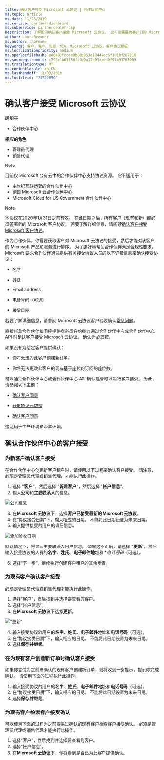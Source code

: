 ```yaml
---
title: 确认客户接受 Microsoft 云协议 | 合作伙伴中心
ms.topic: article
ms.date: 11/25/2019
ms.service: partner-dashboard
ms.subservice: partnercenter-csp
Description: 了解如何确认客户接受 Microsoft 云协议。 这可能需要为客户订购 Microsoft 产品和服务。
author: LauraBrenner
ms.author: labrenne
keywords: 客户，客户，同意，MCA，Microsoft 云协议，客户协议模板
ms.localizationpriority: medium
ms.openlocfilehash: 8e6493fccee9b00c953e18446ec6f101bf267210
ms.sourcegitcommit: c793c1b61f50fc0b0a12c95cedd9f57b31703093
ms.translationtype: MT
ms.contentlocale: zh-CN
ms.lasthandoff: 12/03/2019
ms.locfileid: "74722090"
---
```

# <a name="confirm-customer-acceptance-of-the-microsoft-cloud-agreement"></a>确认客户接受 Microsoft 云协议

**适用于**
-  合作伙伴中心

**相应的角色**

- 管理员代理
- 销售代理

> [!NOTE]
> 目前仅 Microsoft 公有云中的合作伙伴中心支持协议资源。 它不适用于：
> * 由世纪互联运营的合作伙伴中心
> * 德国 Microsoft 云合作伙伴中心
> * Microsoft Cloud for US Government 合作伙伴中心

>[!NOTE]
>本协议在2020年1月31日之前有效。 在此日期之后，所有客户（现有和新）都必须签署新的 Microsoft 客户协议。 若要了解详细信息，请阅读[确认客户接受 Microsoft 客户协议](confirm-customer-agreement.md)。

作为合作伙伴，你需要获取客户对 Microsoft 云协议的接受，然后才能对该客户的 Microsoft 产品和服务进行排序。 为了更好地帮助合作伙伴满足合规性要求，Microsoft 要求合作伙伴通过提供有关接受协议人员的以下详细信息来确认接受协议： 

-   名字

-   姓氏

-   Email address

-   电话号码（可选）

-   接受日期

若要了解详细信息，请参阅 Microsoft 云协议客户验收确认[常见问题](https://docs.microsoft.com/partner-center/confirm-consent-faq)。

直接帐单合作伙伴和间接提供商必须在约束力通过合作伙伴中心或合作伙伴中心 API 时确认客户接受 Microsoft 云协议。 确认为*必选项*。

如果没有为给定客户提供确认：

-   你将无法为此客户创建新订单。

-   你将无法更改此客户的现有基于座位的订阅的座位数。

可以通过合作伙伴中心或合作伙伴中心 API 确认是否可以进行客户接受。 为此，请参阅以下主题： 

-   [确认客户同意](https://docs.microsoft.com/partner-center/develop/get-confirmation-of-customer-consent)

-   [获取协议元数据](https://docs.microsoft.com/partner-center/develop/get-agreement-metadata)

-   [确认客户同意](https://docs.microsoft.com/partner-center/develop/confirm-customer-consent)


这适用于生产环境和沙盒环境。

## <a name="confirming-customer-acceptance-in-partner-center"></a>确认合作伙伴中心的客户接受

### <a name="confirm-customer-acceptance-for-a-new-customer"></a>为新客户确认客户接受

在合作伙伴中心创建新客户租户时，请使用以下过程来确认客户接受。 请注意，必须是管理员代理或销售代理，才能执行此操作。

1. 选择 "**客户**"，然后选择 "**新建客户**"，然后选择 "**帐户信息**"。
2. 输入**公司**和**主要联系人**的信息。

![公司信息](images/mca/mca1.png)

3. 在**Microsoft 云协议**下，选择**客户已接受最新的 Microsoft 云协议**。
4. 在“协议接受日期”下，输入相应的日期。 不能将此日期设置为未来日期。
5. 输入提供接受的用户的详细信息。

![添加验收日期](images/mca/MCA3.png)

默认情况下，将显示主要联系人用户信息。 如果这不正确，请选择 "**更新**"，然后输入接受协议的人员的**名字**、**姓氏**、**电子邮件地址**和 **电话号码*（可选）。

6. 选择“下一步”，继续执行创建客户租户的其余步骤。

### <a name="confirm-customer-acceptance-for-an-existing-customer"></a>为现有客户确认客户接受

必须是管理员代理或销售代理才能执行此操作。

1. 选择“客户”，然后找到并选择要查看的客户。
2. 选择“帐户信息”。
3. 在**Microsoft 云协议**下选择**更新**。

![“更新”](images/mca/mca4.png)

4. 输入接受协议的用户的**名字**、**姓氏**、**电子邮件地址**和**电话号码**（可选）。
5. 在“协议接受日期”下，输入相应的日期。 不能将此日期设置为未来日期。
6. 选择**保存并继续**。

### <a name="confirm-customer-acceptance-while-creating-new-order-for-an-existing-customer"></a>在为现有客户创建新订单时确认客户接受

如果你尝试为之前未确认的现有客户创建新订单，则将收到一条提示，提示你完成确认。 请使用下面的过程执行此操作。

1. 输入接受协议的用户的**名字**、**姓氏**、**电子邮件地址**和**电话号码**（可选）。
2. 在“协议接受日期”下，输入相应的日期。 不能将此日期设置为未来日期。
3. 选择**保存并继续**。

### <a name="retrieve-confirmation-of-customer-acceptance-for-an-existing-customer"></a>为现有客户检索客户接受确认

可以使用下面的过程为之前提供过确认的现有客户检索客户接受确认。 必须是管理员代理或销售代理才能执行此操作。

1. 选择“客户”，然后找到并选择要查看的客户。
2. 选择“帐户信息”。
3. 在**Microsoft 云协议**下，你将看到是否已为此客户提供确认。
